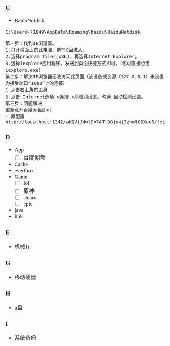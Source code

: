 <span  style="font-family: Simsun,serif; font-size: 17px; ">

### C

- BaiduNetdisk

~~~
C:\Users\71849\AppData\Roaming\baidu\BaiduNetdisk

第一步：找到IE浏览器。
1.打开桌面上的此电脑，选择C盘进入。
2.选择program files(x86)，再选择Internet Explorer。
3.选择iexplore应用程序，发送到桌面快捷方式即可。（也可直接点击 iexplore.exe）
第二步：解决IE浏览器无法访问此页面（该设备或资源（127.0.0.1）未设置为接受端口“1080”上的连接）
1.点击右上角的工具
2.点击 Internet选项->连接->局域网设置。勾选 自动检测设置。
第三步：问题解决
重新点开百度网盘即可
- 原配置
http://localhost:1242/wKQVjJ4wlSb7ATlDGju4j3zhml00XecS/fei.pac

~~~

### D

- App
    - [ ] 百度网盘
- Cache
- everforcc
- Game
    - [ ] lol
    - [ ] 原神
    - [ ] steam
    - [ ] epic
- java
- link

### E

- 机械1t

### G

- 移动硬盘

### H

- u盘

### I

- 系统备份

</span>